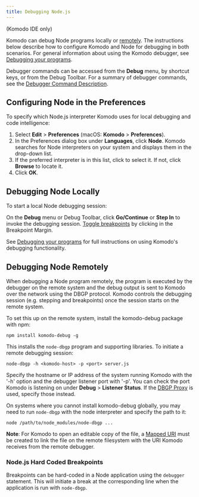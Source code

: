 ```yaml
---
title: Debugging Node.js
---
```

(Komodo IDE only)

Komodo can debug Node programs locally or [remotely](debugger.html#remote_debugging). The instructions below describe how to configure Komodo and Node for debugging in both scenarios. For general information about using the Komodo debugger, see [Debugging your programs](debugger.html).

Debugger commands can be accessed from the **Debug** menu, by shortcut keys, or from the Debug Toolbar. For a summary of debugger commands, see the [Debugger Command Description](debugger.html#How_use_Debugger).

<a name="Configure_Node" id="Configure_Node"></a>
## Configuring Node in the Preferences

To specify which Node.js interpreter Komodo uses for local debugging and code intelligence:

1.  Select **Edit** > **Preferences** (macOS: **Komodo** > **Preferences**).
1.  In the Preferences dialog box under **Languages**, click **Node**. Komodo searches for Node interpreters on your system and displays them in the drop-down list.
1.  If the preferred interpreter is in this list, click to select it. If not, click **Browse** to locate it.
1.  Click **OK**.

<a id="Node_Local_Debugger"></a>
## Debugging Node Locally

To start a local Node debugging session:

On the **Debug** menu or Debug Toolbar, click **Go/Continue** or **Step In** to invoke the debugging session. [Toggle breakpoints](debugger.html#toggle_breakpoint) by clicking in the Breakpoint Margin.

See [Debugging your programs](debugger.html#debugger_top) for full instructions on using Komodo's debugging functionality.

<a name="Node_Remote_Debugger" id="Node_Remote_Debugger"></a>
## Debugging Node Remotely

When debugging a Node program remotely, the program is executed by the debugger on the remote system and the debug output is sent to Komodo over the network using the DBGP protocol. Komodo controls the debugging session (e.g. stepping and breakpoints) once the session starts on the remote system.

To set this up on the remote system, install the komodo-debug package with npm:

```
npm install komodo-debug -g
```

This installs the `node-dbgp` program and supporting libraries. To initiate a remote debugging session:

```
node-dbgp -h <komodo-host> -p <port> server.js
```

Specify the hostname or IP address of the system running Komodo with the '-h' option and the debugger listener port with '-p'. You can check the port Komodo is listening on under **Debug** > **Listener Status**. If the [DBGP Proxy](debugger.html#dbgp_proxy) is used, specify those instead.

On systems where you cannot install komodo-debug globally, you may need to run `node-dbgp` with the node interpreter and specify the path to it:

```
node /path/to/node_modules/node-dbgp ...
```

**Note**: For Komodo to open an editable copy of the file, a [Mapped URI](debugger.html#remote_uri_mapping) must be created to link the file on the remote filesystem with the URI Komodo receives from the remote debugger.

<a name="Node_Debugger_Statement" id="Node_Debugger_Statement"></a>
### Node.js Hard Coded Breakpoints

Breakpoints can be hard-coded in a Node application using the `debugger` statement. This will initiate a break at the corresponding line when the application is run with `node-dbgp`.
